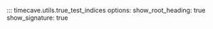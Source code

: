 ::: timecave.utils.true_test_indices
    options:
        show_root_heading: true
        show_signature: true